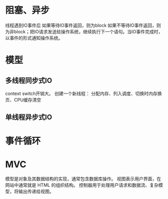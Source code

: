 # 阻塞、异步
线程遇到IO事件后
    如果等待IO事件返回，则为block
    如果不等待IO事件返回，则为非block；把IO请求发送给操作系统，继续执行下一个语句。当IO事件完成时，以事件的形式通知操作系统。

# 模型

## 多线程同步式IO
context switch开销大。
创建一个新线程： 分配内存、列入调度、切换时内存换页、CPU缓存清空

## 单线程异步式IO


# 事件循环


# MVC


模型是对象及其数据结构的实现，通常包含数据库操作。
视图表示用户界面，在网站中通常就是 HTML 的组织结构。
控制器用于处理用户请求和数据流、复杂模型，将输出传递给视图。








